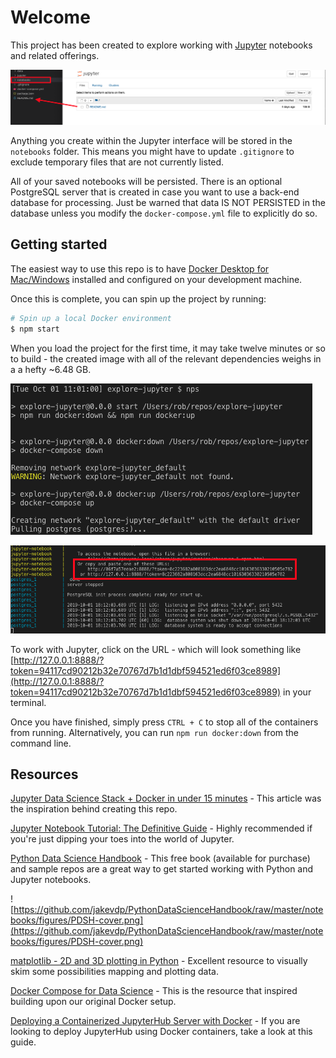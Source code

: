 # Welcome

This project has been created to explore working with [Jupyter](https://jupyter.org/index.html) notebooks and related offerings.

![__screenshots/02-locally-running-web-server.png](__screenshots/02-locally-running-web-server.png)

Anything you create within the Jupyter interface will be stored in the `notebooks` folder. This means you might have to update `.gitignore` to exclude temporary files that are not currently listed.

All of your saved notebooks will be persisted. There is an optional PostgreSQL server that is created in case you want to use a back-end database for processing. Just be warned that data IS NOT PERSISTED in the database unless you modify the `docker-compose.yml` file to explicitly do so.

## Getting started

The easiest way to use this repo is to have [Docker Desktop for Mac/Windows](https://www.docker.com/products/docker-desktop) installed and configured on your development machine.

Once this is complete, you can spin up the project by running:

```sh
# Spin up a local Docker environment
$ npm start
```

When you load the project for the first time, it may take twelve minutes or so to build - the created image with all of the relevant dependencies weighs in a a hefty ~6.48 GB.

![__screenshots/00-initial-start.png](__screenshots/00-initial-start.png)

![__screenshots/01-after-start.png](__screenshots/01-after-start.png)

To work with Jupyter, click on the URL - which will look something like [http://127.0.0.1:8888/?token=94117cd90212b32e70767d7b1d1dbf594521ed6f03ce8989](http://127.0.0.1:8888/?token=94117cd90212b32e70767d7b1d1dbf594521ed6f03ce8989) in your terminal.

Once you have finished, simply press `CTRL + C` to stop all of the containers from running. Alternatively, you can run `npm run docker:down` from the command line.

## Resources

[Jupyter Data Science Stack + Docker in under 15 minutes](https://towardsdatascience.com/jupyter-data-science-stack-docker-in-under-15-minutes-19d8f822bd45) - This article was the inspiration behind creating this repo.

[Jupyter Notebook Tutorial: The Definitive Guide](https://www.datacamp.com/community/tutorials/tutorial-jupyter-notebook) - Highly recommended if you're just dipping your toes into the world of Jupyter.

[Python Data Science Handbook](https://github.com/jakevdp/PythonDataScienceHandbook) - This free book (available for purchase) and sample repos are a great way to get started working with Python and Jupyter notebooks.

![https://github.com/jakevdp/PythonDataScienceHandbook/raw/master/notebooks/figures/PDSH-cover.png](https://github.com/jakevdp/PythonDataScienceHandbook/raw/master/notebooks/figures/PDSH-cover.png)

[matplotlib - 2D and 3D plotting in Python](https://nbviewer.jupyter.org/github/jrjohansson/scientific-python-lectures/blob/master/Lecture-4-Matplotlib.ipynb) - Excellent resource to visually skim some possibilities mapping and plotting data.

[Docker Compose for Data Science](https://www.andrewmahon.info/blog/docker-compose-data-science) - This is the resource that inspired building upon our original Docker setup.

[Deploying a Containerized JupyterHub Server with Docker](https://opendreamkit.org/2018/10/17/jupyterhub-docker/) - If you are looking to deploy JupyterHub using Docker containers, take a look at this guide.
